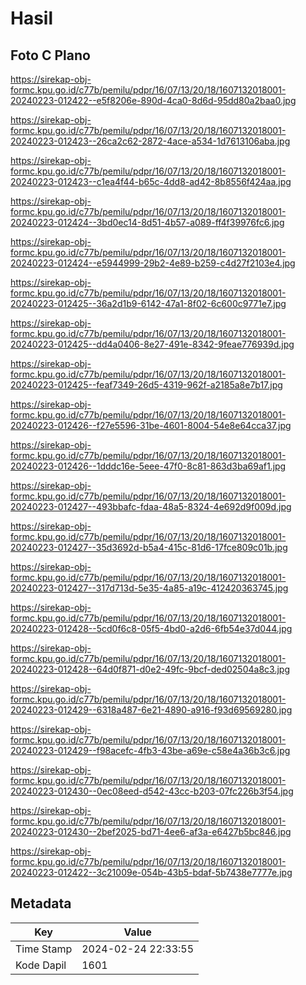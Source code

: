 # Hasil

## Foto C Plano

https://sirekap-obj-formc.kpu.go.id/c77b/pemilu/pdpr/16/07/13/20/18/1607132018001-20240223-012422--e5f8206e-890d-4ca0-8d6d-95dd80a2baa0.jpg

https://sirekap-obj-formc.kpu.go.id/c77b/pemilu/pdpr/16/07/13/20/18/1607132018001-20240223-012423--26ca2c62-2872-4ace-a534-1d7613106aba.jpg

https://sirekap-obj-formc.kpu.go.id/c77b/pemilu/pdpr/16/07/13/20/18/1607132018001-20240223-012423--c1ea4f44-b65c-4dd8-ad42-8b8556f424aa.jpg

https://sirekap-obj-formc.kpu.go.id/c77b/pemilu/pdpr/16/07/13/20/18/1607132018001-20240223-012424--3bd0ec14-8d51-4b57-a089-ff4f39976fc6.jpg

https://sirekap-obj-formc.kpu.go.id/c77b/pemilu/pdpr/16/07/13/20/18/1607132018001-20240223-012424--e5944999-29b2-4e89-b259-c4d27f2103e4.jpg

https://sirekap-obj-formc.kpu.go.id/c77b/pemilu/pdpr/16/07/13/20/18/1607132018001-20240223-012425--36a2d1b9-6142-47a1-8f02-6c600c9771e7.jpg

https://sirekap-obj-formc.kpu.go.id/c77b/pemilu/pdpr/16/07/13/20/18/1607132018001-20240223-012425--dd4a0406-8e27-491e-8342-9feae776939d.jpg

https://sirekap-obj-formc.kpu.go.id/c77b/pemilu/pdpr/16/07/13/20/18/1607132018001-20240223-012425--feaf7349-26d5-4319-962f-a2185a8e7b17.jpg

https://sirekap-obj-formc.kpu.go.id/c77b/pemilu/pdpr/16/07/13/20/18/1607132018001-20240223-012426--f27e5596-31be-4601-8004-54e8e64cca37.jpg

https://sirekap-obj-formc.kpu.go.id/c77b/pemilu/pdpr/16/07/13/20/18/1607132018001-20240223-012426--1dddc16e-5eee-47f0-8c81-863d3ba69af1.jpg

https://sirekap-obj-formc.kpu.go.id/c77b/pemilu/pdpr/16/07/13/20/18/1607132018001-20240223-012427--493bbafc-fdaa-48a5-8324-4e692d9f009d.jpg

https://sirekap-obj-formc.kpu.go.id/c77b/pemilu/pdpr/16/07/13/20/18/1607132018001-20240223-012427--35d3692d-b5a4-415c-81d6-17fce809c01b.jpg

https://sirekap-obj-formc.kpu.go.id/c77b/pemilu/pdpr/16/07/13/20/18/1607132018001-20240223-012427--317d713d-5e35-4a85-a19c-412420363745.jpg

https://sirekap-obj-formc.kpu.go.id/c77b/pemilu/pdpr/16/07/13/20/18/1607132018001-20240223-012428--5cd0f6c8-05f5-4bd0-a2d6-6fb54e37d044.jpg

https://sirekap-obj-formc.kpu.go.id/c77b/pemilu/pdpr/16/07/13/20/18/1607132018001-20240223-012428--64d0f871-d0e2-49fc-9bcf-ded02504a8c3.jpg

https://sirekap-obj-formc.kpu.go.id/c77b/pemilu/pdpr/16/07/13/20/18/1607132018001-20240223-012429--6318a487-6e21-4890-a916-f93d69569280.jpg

https://sirekap-obj-formc.kpu.go.id/c77b/pemilu/pdpr/16/07/13/20/18/1607132018001-20240223-012429--f98acefc-4fb3-43be-a69e-c58e4a36b3c6.jpg

https://sirekap-obj-formc.kpu.go.id/c77b/pemilu/pdpr/16/07/13/20/18/1607132018001-20240223-012430--0ec08eed-d542-43cc-b203-07fc226b3f54.jpg

https://sirekap-obj-formc.kpu.go.id/c77b/pemilu/pdpr/16/07/13/20/18/1607132018001-20240223-012430--2bef2025-bd71-4ee6-af3a-e6427b5bc846.jpg

https://sirekap-obj-formc.kpu.go.id/c77b/pemilu/pdpr/16/07/13/20/18/1607132018001-20240223-012422--3c21009e-054b-43b5-bdaf-5b7438e7777e.jpg


## Metadata

| Key        | Value               |
| ---------- | ------------------- |
| Time Stamp | 2024-02-24 22:33:55 |
| Kode Dapil | 1601                |



